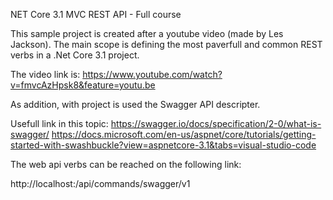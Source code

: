 NET Core 3.1 MVC REST API - Full course

This sample project is created after a youtube video (made by Les Jackson).
The main scope is defining the most paverfull and common REST verbs in a .Net Core 3.1 project.

The video link is: 
https://www.youtube.com/watch?v=fmvcAzHpsk8&feature=youtu.be

As addition, with project is used the Swagger API descripter.

Usefull link in this topic:
https://swagger.io/docs/specification/2-0/what-is-swagger/
https://docs.microsoft.com/en-us/aspnet/core/tutorials/getting-started-with-swashbuckle?view=aspnetcore-3.1&tabs=visual-studio-code


The web api verbs can be reached on the following link:

http://localhost:<port>/api/commands/swagger/v1